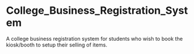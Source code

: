 # College_Business_Registration_System
A college business registration system for students who wish to book the kiosk/booth to setup their selling of items.

